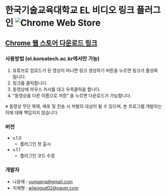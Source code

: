 # 한국기술교육대학교 EL 비디오 링크 플러그인 ![Chrome Web Store](https://img.shields.io/chrome-web-store/users/agmicdnbfllpamebgapjhkejmalfglip)


## [Chrome 웹 스토어 다운로드 링크](https://chrome.google.com/webstore/detail/%ED%95%9C%EA%B8%B0%EB%8C%80-el-%EB%8F%99%EC%98%81%EC%83%81-%EB%8B%A4%EC%9A%B4%EB%A1%9C%EB%93%9C-%EB%A7%81%ED%81%AC/agmicdnbfllpamebgapjhkejmalfglip)

### 사용방법 (el.koreatech.ac.kr에서만 가능)

1. 유튜브로 업로드가 된 영상이 아니면 링크 생성하기 버튼을 누르면 링크가 활성화 됩니다.
2. 링크를 클릭합니다.
3. 동영상에 마우스 커서를 대고 우측클릭을 합니다.
4. "동영상을 다른 이름으로 저장" 을 누르면 다운로드가 가능합니다.

※ 동영상 무단 복제, 배포 및 전송 시 처벌의 대상이 될 수 있으며, 본 프로그램 개발자는 이에 대해 책임지지 않습니다.

### 버전
- v.1.0
    - 플러그인 첫 출시
- v.1.1
    - 플러그인 코드 수정

### 개발자
- 나윤재 : yunjaena@gmail.com 
- 지재형 : wlwogud02@naver.com

